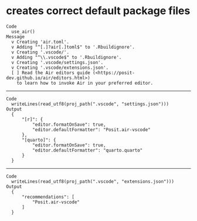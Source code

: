 # creates correct default package files

    Code
      use_air()
    Message
      v Creating 'air.toml'.
      v Adding "^[.]?air[.]toml$" to '.Rbuildignore'.
      v Creating '.vscode/'.
      v Adding "^\\.vscode$" to '.Rbuildignore'.
      v Creating '.vscode/settings.json'.
      v Creating '.vscode/extensions.json'.
      [ ] Read the Air editors guide (<https://posit-dev.github.io/air/editors.html>)
        to learn how to invoke Air in your preferred editor.

---

    Code
      writeLines(read_utf8(proj_path(".vscode", "settings.json")))
    Output
      {
          "[r]": {
              "editor.formatOnSave": true,
              "editor.defaultFormatter": "Posit.air-vscode"
          },
          "[quarto]": {
              "editor.formatOnSave": true,
              "editor.defaultFormatter": "quarto.quarto"
          }
      }

---

    Code
      writeLines(read_utf8(proj_path(".vscode", "extensions.json")))
    Output
      {
          "recommendations": [
              "Posit.air-vscode"
          ]
      }

